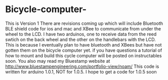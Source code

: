 Bicycle-computer-
=================
This is Version 1
There are revisions coming up which will include Bluetooth BLE shield code for ios and mac and XBee to communicate from under the wheel to the LCD. 
I have two arduinos, one to receive data from the reed swtich on the back wheel and the other on the handlebars with the LCD. This is because 
I eventually plan to have bluetooth and XBees but have not gotten them on the bicycle computer yet.
if you have questions a tutorial of how to mount and build this cycle computer will be posted on instructables soon. 
You also may read my Bluestamp website at http://www.bluestampengineering.com/portfolio-view/noam/
This code is written for arduino 1.0.1, NOT for 1.0.5. I hope to get a code for 1.0.5 soon 
